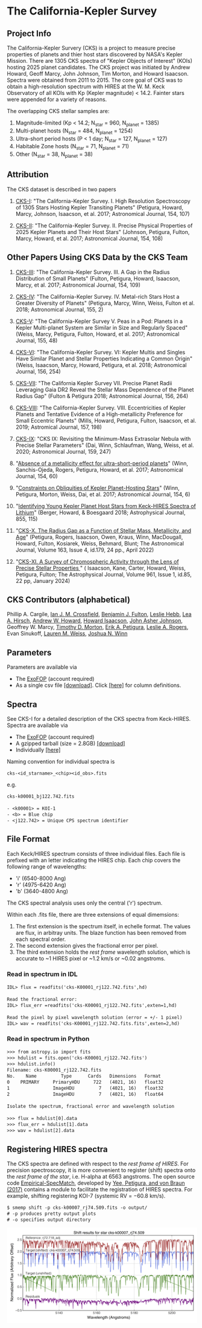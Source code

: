 # The California-Kepler Survey

## Project Info

The California-Kepler Survery (CKS) is a project to measure precise properties of planets and thier host stars discovered by NASA's Kepler Mission.  There are 1305 CKS spectra of "Kepler Objects of Interest" (KOIs) hosting 2025 planet candidates. The CKS project was initiated by Andrew Howard, Geoff Marcy, John Johnson, Tim Morton, and Howard Isaacson.  Spectra were obtained from 2011 to 2015. The core goal of CKS was to obtain a high-resolution spectrum with HIRES at the W. M. Keck Observatory of all KOIs with Kp (Kepler magnitude) < 14.2. Fainter stars were appended for a variety of reasons. 

The overlapping CKS stellar samples are:

1. Magnitude-limited (Kp < 14.2; N<sub>star</sub> = 960, N<sub>planet</sub> = 1385)
2. Multi-planet hosts (N<sub>star</sub> = 484, N<sub>planet</sub> = 1254)
3. Ultra-short period hosts (P < 1 day; N<sub>star</sub> = 127, N<sub>planet</sub> = 127)
4. Habitable Zone hosts (N<sub>star</sub> = 71, N<sub>planet</sub> = 71)
5. Other (N<sub>star</sub> = 38, N<sub>planet</sub> = 38)

## Attribution 

The CKS dataset is described in two papers

1. [CKS-I](http://adsabs.harvard.edu/abs/2017AJ....154..107P): "The California-Kepler Survey. I. High Resolution Spectroscopy of 1305 Stars Hosting Kepler Transiting Planets" (Petigura, Howard, Marcy, Johnson, Isaacson, et al. 2017; Astronomical Journal, 154, 107)

2. [CKS-II](http://adsabs.harvard.edu/abs/2017AJ....154..108J): "The California-Kepler Survey. II. Precise Physical Properties of 2025 Kepler Planets and Their Host Stars" (Johnson, Petigura, Fulton, Marcy, Howard, et al. 2017; Astronomical Journal, 154, 108)

## Other Papers Using CKS Data by the CKS Team

1. [CKS-III](http://adsabs.harvard.edu/abs/2017AJ....154..109F): "The California-Kepler Survey. III. A Gap in the Radius Distribution of Small Planets" (Fulton, Petigura, Howard, Isaacson, Marcy, et al. 2017; Astronomical Journal, 154, 109)

2. [CKS-IV](http://adsabs.harvard.edu/abs/2017arXiv171204042P): "The California-Kepler Survey. IV. Metal-rich Stars Host a Greater Diversity of Planets" (Petigura, Marcy, Winn, Weiss, Fulton et al. 2018; Astronomical Journal, 155, 2)

3. [CKS-V](http://adsabs.harvard.edu/abs/2018AJ....155...48W): "The California-Kepler Survey V. Peas in a Pod: Planets in a Kepler Multi-planet System are Similar in Size and Regularly Spaced" (Weiss, Marcy, Petigura, Fulton, Howard, et al. 2017; Astronomical Journal, 155, 48)

4. [CKS-VI](http://adsabs.harvard.edu/abs/2018arXiv180803010W): "The California-Kepler Survey. VI: Kepler Multis and Singles Have Similar Planet and Stellar Properties Indicating a Common Origin" (Weiss, Isaacson, Marcy, Howard, Petigura, et al. 2018; Astronomical Journal, 156, 254)

5. [CKS-VII](http://adsabs.harvard.edu/abs/2018arXiv180501453F): "The California Kepler Survey VII. Precise Planet Radii Leveraging Gaia DR2 Reveal the Stellar Mass Dependence of the Planet Radius Gap" (Fulton & Petigura 2018; Astronomical Journal, 156, 264)

6. [CKS-VIII](https://ui.adsabs.harvard.edu/abs/2019arXiv190504625M/abstract): "The California-Kepler Survey. VIII. Eccentricities of Kepler Planets and Tentative Evidence of a High-metallicity Preference for Small Eccentric Planets" (Mills, Howard, Petigura, Fulton, Isaacson, et al. 2019; Astromical Journal, 157, 198)

7. [CKS-IX](https://ui.adsabs.harvard.edu/abs/2020arXiv200404847D/abstract): "CKS IX: Revisiting the Minimum-Mass Extrasolar Nebula with Precise Stellar Parameters" (Dai, Winn, Schlaufman, Wang, Weiss, et al. 2020; Astronomical Journal, 159, 247)

8. "[Absence of a metallicity effect for ultra-short-period planets](http://adsabs.harvard.edu/abs/2017AJ....154...60W)" (Winn, Sanchis-Ojeda, Rogers, Petigura, Howard, et al. 2017; Astronomical Journal, 154, 60)

9. "[Constraints on Obliquities of Kepler Planet-Hosting Stars](http://adsabs.harvard.edu/abs/2017arXiv171004530W)" (Winn, Petigura, Morton, Weiss, Dai, et al. 2017; Astronomical Journal, 154, 6)

10. "[Identifying Young Kepler Planet Host Stars from Keck-HIRES Spectra of Lithium](https://ui.adsabs.harvard.edu/abs/2018ApJ...855..115B/abstract)" (Berger, Howard, & Boesgaard 2018; Astrophysical Journal, 855, 115)

11. "[CKS-X. The Radius Gap as a Function of Stellar Mass, Metallicity, and Age](https://ui.adsabs.harvard.edu/abs/2018ApJ...855..115B/abstract)" (Petigura, Rogers, Isaacson, Owen, Kraus, Winn, MacDougall, Howard, Fulton, Kosiarek, Weiss, Behmard, Blunt;  The Astronomical Journal, Volume 163, Issue 4, id.179, 24 pp., April 2022)

12. "[CKS-XI. A Survey of Chromospheric Activity through the Lens of Precise Stellar Properties ](https://ui.adsabs.harvard.edu/abs/2024ApJ...961...85I/abstract)" ( Isaacson, Kane, Carter, Howard, Weiss, Petigura, Fulton; The Astrophysical Journal, Volume 961, Issue 1, id.85, 22 pp,   January 2024)

## CKS Contributors (alphabetical)

Phillip A. Cargile, [Ian J. M. Crossfield](http://physics.ku.edu/crossfield-ian), [Benjamin J. Fulton](http://www.benjaminfulton.com), [Leslie Hebb](http://astro.phy.vanderbilt.edu/~hebbl/), [Lea A. Hirsch](https://profiles.stanford.edu/lea-hirsch), [Andrew W. Howard](https://exoplanets.caltech.edu/about-andrew/), [Howard Isaacson](https://astro.berkeley.edu/people/howard-isaacson/), [John Asher Johnson](https://astronomy.fas.harvard.edu/people/john-asher-johnson), Geoffrey W. Marcy, [Timothy D. Morton](https://sites.google.com/site/timmorton/), [Erik A. Petigura](http://petigura.github.io/), [Leslie A. Rogers](https://astro.uchicago.edu/people/leslie-rogers.php), Evan Sinukoff, [Lauren M. Weiss](http://lweiss25.wixsite.com/weiss), [Joshua N. Winn](http://scholar.princeton.edu/jwinn/home)

## Parameters

Parameters are available via

- The [ExoFOP](https://exofop.ipac.caltech.edu/kepler/welcome.php) (account required) 
- As a single csv file [[download]](http://www.astro.caltech.edu/~howard/cks/cks_physical_merged.csv).  Click [[here]](http://www.astro.caltech.edu/~howard/cks/column-definitions.txt) for column definitions.

## Spectra 

See CKS-I for a detailed description of the CKS spectra from Keck-HIRES.  Spectra are available via

- The [ExoFOP](https://exofop.ipac.caltech.edu/kepler/welcome.php) (account required) 
- A gzipped tarball (size = 2.8GB) [[download]](http://www.astro.caltech.edu/~howard/cks/cks-spectra.tgz) 
- Individually [[here]](http://www.astro.caltech.edu/~howard/cks/spectra/) 

Naming convention for individual spectra is

```
cks-<id_starname>_<chip><id_obs>.fits
```

e.g.

```
cks-k00001_bj122.742.fits

- <k00001> = KOI-1
- <b> = Blue chip
- <j122.742> = Unique CPS spectrum identifier
```

## File Format
Each Keck/HIRES spectrum consists of three individual files. Each file is prefixed with an letter indicating the HIRES chip. Each chip covers the following range of wavelengths:
 
- 'i' (6540-8000 Ang) 
- 'r' (4975-6420 Ang) 
- 'b' (3640-4800 Ang) 

The CKS spectral analysis uses only the central ('r') spectrum.
 
Within each .fits file, there are three extensions of equal dimemsions:

1. The first extension is the spectrum itself, in echelle format. The values are flux, in arbitray units. The blaze function has been removed from each spectral order.  
2. The second extension gives the fractional error per pixel. 
3. The third extension holds the *rest frame* wavelength solution, which is accurate to ~1 HIRES pixel or ~1.2 km/s or ~0.02 angstroms.
 
### Read in spectrum in IDL

```
IDL> flux = readfits('cks-K00001_rj122.742.fits',hd)

Read the fractional error:
IDL> flux_err =readfits('cks-K00001_rj122.742.fits',exten=1,hd)

Read the pixel by pixel wavelength solution (error = +/- 1 pixel)
IDL> wav = readfits('cks-K00001_rj122.742.fits.fits',exten=2,hd)
```
 
### Read in spectrum in Python

```
>>> from astropy.io import fits
>>> hdulist = fits.open('cks-K00001_rj122.742.fits')
>>> hdulist.info()
Filename: cks-K00001_rj122.742.fits
No.    Name         Type      Cards   Dimensions   Format
0    PRIMARY     PrimaryHDU     722   (4021, 16)   float32   
1                ImageHDU         7   (4021, 16)   float32   
2                ImageHDU         7   (4021, 16)   float64   

Isolate the spectrum, fractional error and wavelength solution

>>> flux = hdulist[0].data
>>> flux_err = hdulist[1].data
>>> wav = hdulist[2].data
```

## Registering HIRES spectra

The CKS spectra are defined with respect to the *rest frame of HIRES*. For precision spectroscopy, it is more convenient to register (shift) spectra onto the *rest frame of the star*, i.e. H-alpha at 6563 angstroms. The open source code [Empirical-SpecMatch](http://specmatch-emp.readthedocs.io/en/latest/index.html), developed by [Yee, Petigura, and von Braun (2017)](http://adsabs.harvard.edu/abs/2017ApJ...836...77Y) contains a module to facilitate the registration of HIRES spectra. For example, shifting registering KOI-7 (systemic RV = −60.8 km/s).

```
$ smemp shift -p cks-k00007_rj74.509.fits -o output/
# -p produces pretty output plots
# -o specifies output directory
```

![Shifting a spectrum](https://raw.githubusercontent.com/California-Planet-Search/cks-website/master/cks-k00007_rj74.509_shift_plots.png)

